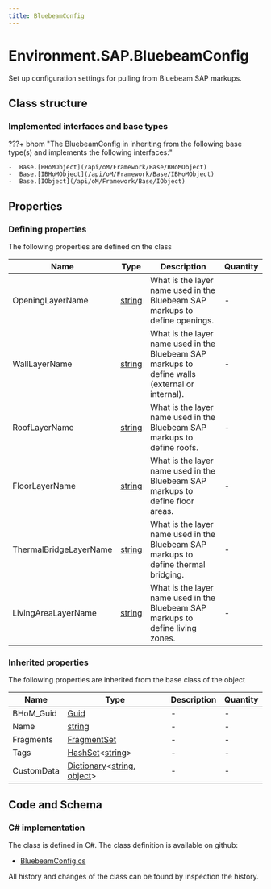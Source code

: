 ```yaml
---
title: BluebeamConfig
---
```


# Environment.SAP.BluebeamConfig

Set up configuration settings for pulling from Bluebeam SAP markups.

## Class structure

### Implemented interfaces and base types

???+ bhom "The BluebeamConfig in inheriting from the following base type(s) and implements the following interfaces:"

    -  Base.[BHoMObject](/api/oM/Framework/Base/BHoMObject)
    -  Base.[IBHoMObject](/api/oM/Framework/Base/IBHoMObject)
    -  Base.[IObject](/api/oM/Framework/Base/IObject)


## Properties



### Defining properties

The following properties are defined on the class

| Name             | Type             | Description      | Quantity         |
|------------------|------------------|------------------|------------------|
| OpeningLayerName | [string](https://learn.microsoft.com/en-us/dotnet/api/System.String?view=netstandard-2.0) | What is the layer name used in the Bluebeam SAP markups to define openings. | - |
| WallLayerName | [string](https://learn.microsoft.com/en-us/dotnet/api/System.String?view=netstandard-2.0) | What is the layer name used in the Bluebeam SAP markups to define walls (external or internal). | - |
| RoofLayerName | [string](https://learn.microsoft.com/en-us/dotnet/api/System.String?view=netstandard-2.0) | What is the layer name used in the Bluebeam SAP markups to define roofs. | - |
| FloorLayerName | [string](https://learn.microsoft.com/en-us/dotnet/api/System.String?view=netstandard-2.0) | What is the layer name used in the Bluebeam SAP markups to define floor areas. | - |
| ThermalBridgeLayerName | [string](https://learn.microsoft.com/en-us/dotnet/api/System.String?view=netstandard-2.0) | What is the layer name used in the Bluebeam SAP markups to define thermal bridging. | - |
| LivingAreaLayerName | [string](https://learn.microsoft.com/en-us/dotnet/api/System.String?view=netstandard-2.0) | What is the layer name used in the Bluebeam SAP markups to define living zones. | - |


### Inherited properties
The following properties are inherited from the base class of the object

| Name             | Type             | Description      | Quantity         |
|------------------|------------------|------------------|------------------|
| BHoM_Guid | [Guid](https://learn.microsoft.com/en-us/dotnet/api/System.Guid?view=netstandard-2.0) | - | - |
| Name | [string](https://learn.microsoft.com/en-us/dotnet/api/System.String?view=netstandard-2.0) | - | - |
| Fragments | [FragmentSet](/api/oM/Framework/Base/FragmentSet) | - | - |
| Tags | [HashSet](https://learn.microsoft.com/en-us/dotnet/api/System.Collections.Generic.HashSet-1?view=netstandard-2.0)&lt;[string](https://learn.microsoft.com/en-us/dotnet/api/System.String?view=netstandard-2.0)&gt; | - | - |
| CustomData | [Dictionary](https://learn.microsoft.com/en-us/dotnet/api/System.Collections.Generic.Dictionary-2?view=netstandard-2.0)&lt;[string](https://learn.microsoft.com/en-us/dotnet/api/System.String?view=netstandard-2.0), [object](https://learn.microsoft.com/en-us/dotnet/api/System.Object?view=netstandard-2.0)&gt; | - | - |


## Code and Schema

### C# implementation

The class is defined in C#. The class definition is available on github:

- [BluebeamConfig.cs](https://github.com/BHoM/SAP_Toolkit/blob/develop/SAP_oM/Config/BluebeamConfig.cs)

All history and changes of the class can be found by inspection the history.

